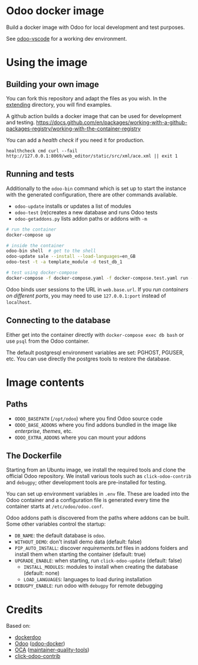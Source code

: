 # Odoo docker image

Build a docker image with Odoo for local development and test purposes.

See [odoo-vscode](https://github.com/kmagusiak/odoo-vscode)
for a working dev environment.

# Using the image

## Building your own image

You can fork this repository and adapt the files as you wish.
In the [extending](./extending/README.md) directory, you will find examples.

A github action builds a docker image that can be used for development
and testing.
https://docs.github.com/en/packages/working-with-a-github-packages-registry/working-with-the-container-registry

You can add a *health check* if you need it for production.

```
healthcheck cmd curl --fail http://127.0.0.1:8069/web_editor/static/src/xml/ace.xml || exit 1
```

## Running and tests

Additionally to the `odoo-bin` command which is set up to start the
instance with the generated configuration, there are other commands available.

- `odoo-update` installs or updates a list of modules
- `odoo-test` (re)creates a new database and runs Odoo tests
- `odoo-getaddons.py` lists addon paths or addons with `-m`

```bash
# run the container
docker-compose up

# inside the container
odoo-bin shell  # get to the shell
odoo-update sale --install --load-languages=en_GB
odoo-test -t -a template_module -d test_db_1

# test using docker-compose
docker-compose -f docker-compose.yaml -f docker-compose.test.yaml run --rm odoo
```

Odoo binds user sessions to the URL in `web.base.url`.
If you *run containers on different ports*, you may need to use
`127.0.0.1:port` instead of `localhost`.

## Connecting to the database

Either get into the container directly with `docker-compose exec db bash` or
use `psql` from the Odoo container.

The default postgresql environment variables are set: PGHOST, PGUSER, etc.
You can use directly the postgres tools to restore the database.

# Image contents

## Paths

- `ODOO_BASEPATH` (`/opt/odoo`) where you find Odoo source code
- `ODOO_BASE_ADDONS` where you find addons bundled in the image
  like *enterprise*, *themes*, etc.
- `ODOO_EXTRA_ADDONS` where you can mount your addons

## The Dockerfile

Starting from an Ubuntu image, we install the required tools and clone
the official Odoo repository.
We install various tools such as `click-odoo-contrib` and `debugpy`;
other development tools are pre-installed for testing.

You can set up environment variables in `.env` file.
These are loaded into the Odoo container and a configuration file is generated
every time the container starts at `/etc/odoo/odoo.conf`.

Odoo addons path is discovered from the paths where addons can be built.
Some other variables control the startup:
- `DB_NAME`: the default database is `odoo`.
- `WITHOUT_DEMO`: don't install demo data (default: false)
- `PIP_AUTO_INSTALL`: discover *requirements.txt* files in addons folders and
  install them when starting the container (default: true)
- `UPGRADE_ENABLE`: when starting, run `click-odoo-update` (default: false)
  - `INSTALL_MODULES`: modules to install when creating the database (default: none)
  - `LOAD_LANGUAGES`: languages to load during installation
- `DEBUGPY_ENABLE`: run odoo with `debugpy` for remote debugging

# Credits

Based on:

* [dockerdoo]
* [Odoo] ([odoo-docker])
* [OCA] ([maintainer-quality-tools](https://github.com/OCA/maintainer-quality-tools))
* [click-odoo-contrib]


[click-odoo-contrib]: https://github.com/acsone/click-odoo-contrib
[dockerdoo]: https://github.com/iterativo-git/dockerdoo
[OCA]: https://github.com/OCA
[Odoo]: https://github.com/odoo
[odoo-docker]: https://github.com/odoo/docker
